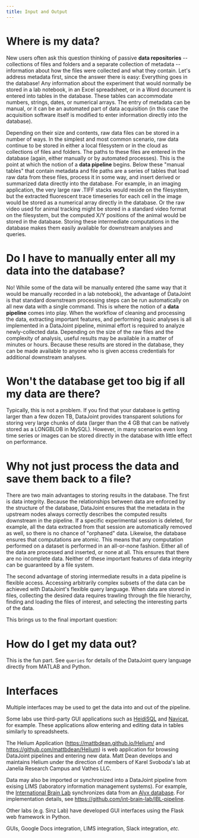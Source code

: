 ```yaml
---
title: Input and Output
---
```


# Where is my data?

New users often ask this question thinking of passive **data
repositories** -- collections of files and folders and a separate
collection of metadata -- information about how the files were collected
and what they contain. Let's address metadata first, since the answer
there is easy: Everything goes in the database! Any information about
the experiment that would normally be stored in a lab notebook, in an
Excel spreadsheet, or in a Word document is entered into tables in the
database. These tables can accommodate numbers, strings, dates, or
numerical arrays. The entry of metadata can be manual, or it can be an
automated part of data acquisition (in this case the acquisition
software itself is modified to enter information directly into the
database).

Depending on their size and contents, raw data files can be stored in a
number of ways. In the simplest and most common scenario, raw data
continue to be stored in either a local filesystem or in the cloud as
collections of files and folders. The paths to these files are entered
in the database (again, either manually or by automated processes). This
is the point at which the notion of a **data pipeline** begins. Below
these "manual tables" that contain metadata and file paths are a series
of tables that load raw data from these files, process it in some way,
and insert derived or summarized data directly into the database. For
example, in an imaging application, the very large raw .TIFF stacks
would reside on the filesystem, but the extracted fluorescent trace
timeseries for each cell in the image would be stored as a numerical
array directly in the database. Or the raw video used for animal
tracking might be stored in a standard video format on the filesystem,
but the computed X/Y positions of the animal would be stored in the
database. Storing these intermediate computations in the database makes
them easily available for downstream analyses and queries.

# Do I have to manually enter all my data into the database?

No! While some of the data will be manually entered (the same way that
it would be manually recorded in a lab notebook), the advantage of
DataJoint is that standard downstream processing steps can be run
automatically on all new data with a single command. This is where the
notion of a **data pipeline** comes into play. When the workflow of
cleaning and processing the data, extracting important features, and
performing basic analyses is all implemented in a DataJoint pipeline,
minimal effort is required to analyze newly-collected data. Depending on
the size of the raw files and the complexity of analysis, useful results
may be available in a matter of minutes or hours. Because these results
are stored in the database, they can be made available to anyone who is
given access credentials for additional downstream analyses.

# Won't the database get too big if all my data are there?

Typically, this is not a problem. If you find that your database is
getting larger than a few dozen TB, DataJoint provides transparent
solutions for storing very large chunks of data (larger than the 4 GB
that can be natively stored as a LONGBLOB in MySQL). However, in many
scenarios even long time series or images can be stored directly in the
database with little effect on performance.

# Why not just process the data and save them back to a file?

There are two main advantages to storing results in the database. The
first is data integrity. Because the relationships between data are
enforced by the structure of the database, DataJoint ensures that the
metadata in the upstream nodes always correctly describes the computed
results downstream in the pipeline. If a specific experimental session
is deleted, for example, all the data extracted from that session are
automatically removed as well, so there is no chance of "orphaned" data.
Likewise, the database ensures that computations are atomic. This means
that any computation performed on a dataset is performed in an
all-or-none fashion. Either all of the data are processed and inserted,
or none at all. This ensures that there are no incomplete data. Neither
of these important features of data integrity can be guaranteed by a
file system.

The second advantage of storing intermediate results in a data pipeline
is flexible access. Accessing arbitrarily complex subsets of the data
can be achieved with DataJoint's flexible query language. When data are
stored in files, collecting the desired data requires trawling through
the file hierarchy, finding and loading the files of interest, and
selecting the interesting parts of the data.

This brings us to the final important question:

# How do I get my data out?

This is the fun part. See `queries` for details of the DataJoint query
language directly from MATLAB and Python.

# Interfaces

Multiple interfaces may be used to get the data into and out of the
pipeline.

Some labs use third-party GUI applications such as
[HeidiSQL](https://www.heidisql.com/) and
[Navicat](https://www.navicat.com/), for example. These applications
allow entering and editing data in tables similarly to spreadsheets.

The Helium Application (<https://mattbdean.github.io/Helium/> and
<https://github.com/mattbdean/Helium>) is web application for browsing
DataJoint pipelines and entering new data. Matt Dean develops and
maintains Helium under the direction of members of Karel Svoboda's lab
at Janelia Research Campus and Vathes LLC.

Data may also be imported or synchronized into a DataJoint pipeline from
exising LIMS (laboratory information management systems). For example,
the [International Brain Lab](https://internationalbrainlab.com)
synchronizes data from an [Alyx
database](https://github.com/cortex-lab/alyx). For implementation
details, see <https://github.com/int-brain-lab/IBL-pipeline>.

Other labs (e.g. Sinz Lab) have developed GUI interfaces using the Flask
web framework in Python.

GUIs, Google Docs integration, LIMS integration, Slack integration,
*etc.*
